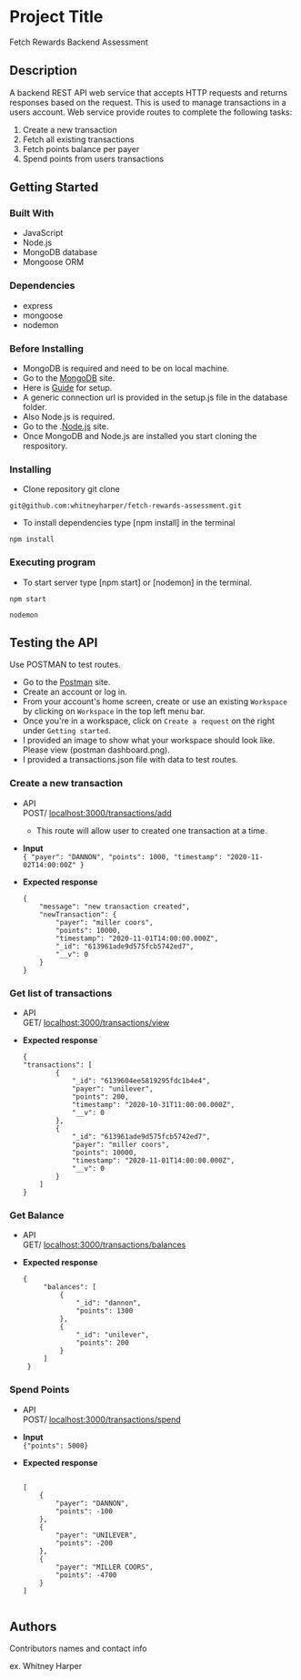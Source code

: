 # Project Title

Fetch Rewards Backend Assessment

## Description

A backend REST API web service that accepts HTTP requests and returns responses based on the request. This is used to manage transactions in a users account. Web service provide routes to complete the following tasks:
1. Create a new transaction
2. Fetch all existing transactions
3. Fetch points balance per payer
4. Spend points from users transactions

## Getting Started

### Built With

* JavaScript
* Node.js
* MongoDB database
* Mongoose ORM

### Dependencies

* express
* mongoose
* nodemon

### Before Installing
* MongoDB is required and need to be on local machine.
* Go to the [MongoDB](https://docs.mongodb.com/guides/server/install/#what-you-ll-need) site.
* Here is [Guide](https://docs.mongodb.com/guides/server/install/#what-you-ll-need) for setup.
* A generic connection url is provided in the setup.js file in the database folder.
* Also Node.js is required.
* Go to the .[Node.js](https://nodejs.org/en/) site.
* Once MongoDB and Node.js are installed you start cloning the respository.

### Installing

* Clone repository git clone 

```
git@github.com:whitneyharper/fetch-rewards-assessment.git
```

* To install dependencies type [npm install] in the terminal 

```
npm install
```

### Executing program

* To start server type [npm start] or [nodemon] in the terminal.

```
npm start
```
```
nodemon
```

## Testing the API
Use POSTMAN to test routes.

* Go to the [Postman](https://www.postman.com/) site.
* Create an account or log in.
* From your account's home screen, create or use an existing `Workspace` by clicking on `Workspace` in the top left menu bar.
* Once you're in a workspace, click on `Create a request` on the right under `Getting started`.
* I provided an image to show what your workspace should look like. Please view (postman dashboard.png).
* I provided a transactions.json file with data to test routes.

### Create a new transaction
- API <br> POST/ <localhost:3000/transactions/add>
    * This route will allow user to created one transaction at a time.

- **Input** <br> 
  `{ "payer": "DANNON", "points": 1000, "timestamp": "2020-11-02T14:00:00Z" }` <br>
  
- **Expected response** <br>
    ```
    {
        "message": "new transaction created",
        "newTransaction": {
            "payer": "miller coors",
            "points": 10000,
            "timestamp": "2020-11-01T14:00:00.000Z",
            "_id": "613961ade9d575fcb5742ed7",
            "__v": 0
        }
    }

### Get list of transactions
- API <br> GET/ <localhost:3000/transactions/view>

- **Expected response** <br>
    ```
    {
    "transactions": [
            {
                "_id": "6139604ee5819295fdc1b4e4",
                "payer": "unilever",
                "points": 200,
                "timestamp": "2020-10-31T11:00:00.000Z",
                "__v": 0
            },
            {
                "_id": "613961ade9d575fcb5742ed7",
                "payer": "miller coors",
                "points": 10000,
                "timestamp": "2020-11-01T14:00:00.000Z",
                "__v": 0
            }
        ]
    }
    
### Get Balance
- API <br> GET/ <localhost:3000/transactions/balances>

- **Expected response** <br>
   ```
   {
        "balances": [
            {
                "_id": "dannon",
                "points": 1300
            },
            {
                "_id": "unilever",
                "points": 200
            }
        ]
    }

### Spend Points
- API <br> POST/ <localhost:3000/transactions/spend>
- **Input** <br>
  `{"points": 5000}` <br>
  
- **Expected response** <br>
    ```
    
    [
        {
            "payer": "DANNON",
            "points": -100
        },
        {
            "payer": "UNILEVER",
            "points": -200
        },
        {
            "payer": "MILLER COORS",
            "points": -4700
        }
    ]
    
 
## Authors

Contributors names and contact info

ex. Whitney Harper  

